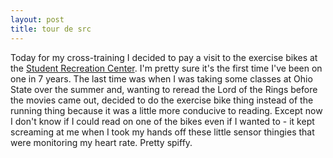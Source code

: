 ```yaml
---
layout: post
title: tour de src
---
```


Today for my cross-training I decided to pay a visit to the exercise bikes at the <a href="http://www.campusrec.uidaho.edu/">Student Recreation Center</a>. I'm pretty sure it's the first time I've been on one in 7 years. The last time was when I was taking some classes at Ohio State over the summer and, wanting to reread the Lord of the Rings before the movies came out, decided to do the exercise bike thing instead of the running thing because it was a little more conducive to reading. Except now I don't know if I could read on one of the bikes even if I wanted to - it kept screaming at me when I took my hands off these little sensor thingies that were monitoring my heart rate. Pretty spiffy.
